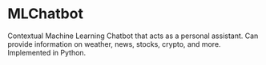 # MLChatbot
Contextual Machine Learning Chatbot that acts as a personal assistant. Can provide information on weather, news, stocks, crypto, and more. Implemented in Python. 
